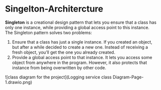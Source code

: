 # Singelton-Architercture
**Singleton** is a creational design pattern that lets you ensure that
a class has only one instance, while providing a global access
point to this instance.
The Singleton pattern solves two problems:
1. Ensure that a class has just a single instance. If you created an
object, but after a while decided to create a new one. Instead of
receiving a fresh object, you’ll get the one you already created.
2. Provide a global access point to that instance. It lets you access
some object from anywhere in the program. However, it also protects
that instance from being overwritten by other code.

![class diagram for the project](Logging service class Diagram-Page-1.drawio.png)
